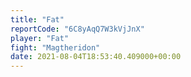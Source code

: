 ```yaml
---
title: "Fat"
reportCode: "6C8yAqQ7W3kVjJnX"
player: "Fat"
fight: "Magtheridon"
date: 2021-08-04T18:53:40.409000+00:00
---
```

